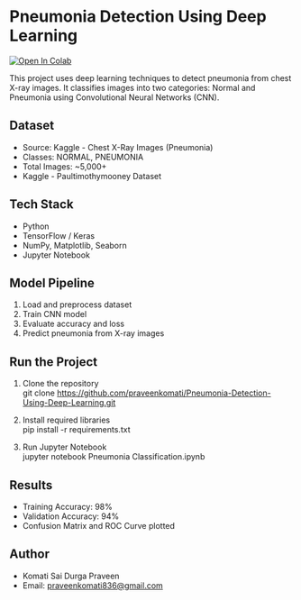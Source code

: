 # Pneumonia Detection Using Deep Learning
[![Open In Colab](https://colab.research.google.com/assets/colab-badge.svg)](https://colab.research.google.com/github/praveenkomati/Pneumonia-Detection-Using-Deep-Learning/blob/main/Pneumonia%20Classification.ipynb)

This project uses deep learning techniques to detect pneumonia from chest X-ray images. It classifies images into two categories: Normal and Pneumonia using Convolutional Neural Networks (CNN).

## Dataset

- Source: Kaggle - Chest X-Ray Images (Pneumonia)
- Classes: NORMAL, PNEUMONIA
- Total Images: ~5,000+
- Kaggle - Paultimothymooney Dataset

## Tech Stack

- Python
- TensorFlow / Keras
- NumPy, Matplotlib, Seaborn
- Jupyter Notebook

## Model Pipeline

1. Load and preprocess dataset
2. Train CNN model
3. Evaluate accuracy and loss
4. Predict pneumonia from X-ray images

## Run the Project

1. Clone the repository  
   git clone https://github.com/praveenkomati/Pneumonia-Detection-Using-Deep-Learning.git
2. Install required libraries  
   pip install -r requirements.txt

3. Run Jupyter Notebook  
   jupyter notebook Pneumonia Classification.ipynb

## Results

- Training Accuracy: 98%
- Validation Accuracy: 94%
- Confusion Matrix and ROC Curve plotted

## Author

- Komati Sai Durga Praveen  
- Email: praveenkomati836@gmail.com 
